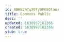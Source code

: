 ```yaml
---
id: ABHE2n7qX9Ty8P65Olaox
title: Commons Public
desc: ''
updated: 1636997182366
created: 1636997182366
stub: true
---
```


